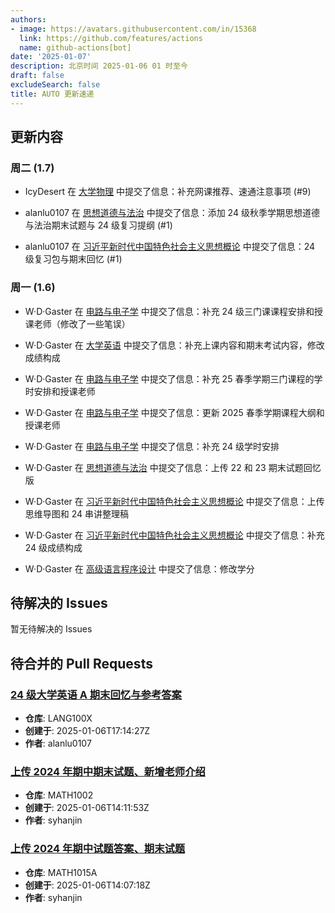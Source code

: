 ```yaml
---
authors:
- image: https://avatars.githubusercontent.com/in/15368
  link: https://github.com/features/actions
  name: github-actions[bot]
date: '2025-01-07'
description: 北京时间 2025-01-06 01 时至今
draft: false
excludeSearch: false
title: AUTO 更新速递
---
```


## 更新内容

### 周二 (1.7)

- IcyDesert 在 [大学物理](https://github.com/HITSZ-OpenAuto/PHYS1001) 中提交了信息：补充网课推荐、速通注意事项 (#9)

- alanlu0107 在 [思想道德与法治](https://github.com/HITSZ-OpenAuto/GEIP1015) 中提交了信息：添加 24 级秋季学期思想道德与法治期末试题与 24 级复习提纲 (#1)

- alanlu0107 在 [习近平新时代中国特色社会主义思想概论](https://github.com/HITSZ-OpenAuto/GEIP1017) 中提交了信息：24 级复习包与期末回忆 (#1)

### 周一 (1.6)

- W·D·Gaster 在 [电路与电子学](https://github.com/HITSZ-OpenAuto/EE1013) 中提交了信息：补充 24 级三门课课程安排和授课老师（修改了一些笔误）

- W·D·Gaster 在 [大学英语](https://github.com/HITSZ-OpenAuto/LANG100X) 中提交了信息：补充上课内容和期末考试内容，修改成绩构成

- W·D·Gaster 在 [电路与电子学](https://github.com/HITSZ-OpenAuto/EE1013) 中提交了信息：补充 25 春季学期三门课程的学时安排和授课老师

- W·D·Gaster 在 [电路与电子学](https://github.com/HITSZ-OpenAuto/EE1013) 中提交了信息：更新 2025 春季学期课程大纲和授课老师

- W·D·Gaster 在 [电路与电子学](https://github.com/HITSZ-OpenAuto/EE1013) 中提交了信息：补充 24 级学时安排

- W·D·Gaster 在 [思想道德与法治](https://github.com/HITSZ-OpenAuto/GEIP1015) 中提交了信息：上传 22 和 23 期末试题回忆版

- W·D·Gaster 在 [习近平新时代中国特色社会主义思想概论](https://github.com/HITSZ-OpenAuto/GEIP1017) 中提交了信息：上传思维导图和 24 串讲整理稿

- W·D·Gaster 在 [习近平新时代中国特色社会主义思想概论](https://github.com/HITSZ-OpenAuto/GEIP1017) 中提交了信息：补充 24 级成绩构成

- W·D·Gaster 在 [高级语言程序设计](https://github.com/HITSZ-OpenAuto/COMP2021) 中提交了信息：修改学分

## 待解决的 Issues

暂无待解决的 Issues

## 待合并的 Pull Requests

### [24 级大学英语 A 期末回忆与参考答案](https://github.com/HITSZ-OpenAuto/LANG100X/pull/4)

- **仓库**: LANG100X
- **创建于**: 2025-01-06T17:14:27Z
- **作者**: alanlu0107

### [上传 2024 年期中期末试题、新增老师介绍](https://github.com/HITSZ-OpenAuto/MATH1002/pull/9)

- **仓库**: MATH1002
- **创建于**: 2025-01-06T14:11:53Z
- **作者**: syhanjin

### [上传 2024 年期中试题答案、期末试题](https://github.com/HITSZ-OpenAuto/MATH1015A/pull/9)

- **仓库**: MATH1015A
- **创建于**: 2025-01-06T14:07:18Z
- **作者**: syhanjin

